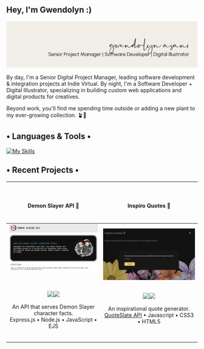 ## Hey, I'm Gwendolyn :)

![Profile Banner](https://github.com/gwendolyn954/gwendolyn954/blob/main/gh-banner-01.png)

By day, I'm a Senior Digital Project Manager, leading software development & integration projects at Indie Virtual.   By night, I'm a Software Developer + Digital Illustrator, specializing in building custom web applications and digital products for creatives. 

Beyond work, you'll find me spending time outside or adding a new plant to my ever-growing collection. 🪴🌷


## • Languages & Tools •

[![My Skills](https://skillicons.dev/icons?i=js,react,express,nodejs,mongodb,firebase,vite,css,html,figma,postman,github,netlify,codepen,notion)](https://skillicons.dev)


## • Recent Projects •


| <br><br><br>Demon Slayer API 👺 <br><br><br> | <br><br> Inspiro Quotes 🌻 <br><br>|
| ---------- | ---------- |
|![First Image](https://github.com/gwendolyn954/demon-slayer-api/blob/main/public/assets/ds-updated.png)<br><br><br> <p align="center"><a href="https://github.com/gwendolyn954/demon-slayer-api" target="_blank"><img src="https://img.shields.io/badge/Repo-black?style=for-the-badge&logo=github&color=FA3E6E"/><a href="https://demon-slayer-api-9c6c.onrender.com/" target="_blank"><img src="https://img.shields.io/badge/-demo-green?style=for-the-badge&color=FC4D4B"/></a></p> <p align="center">An API that serves Demon Slayer character facts.<br> Express.js • Node.js • JavaScript • EJS</p><br>|![Second Image](https://github.com/gwendolyn954/inspiro-quotes/blob/main/images/inspiro-home.png)<br><br> <p align="center"><a href="https://github.com/gwendolyn954/inspiro-quotes" target="_blank"><img src="https://img.shields.io/badge/Repo-black?style=for-the-badge&logo=github&color=FA3E6E"/><a href="https://inspiroquotes.netlify.app/" target="_blank"><img src="https://img.shields.io/badge/-demo-green?style=for-the-badge&color=FC4D4B"/></a></p><p align="center">An inspirational quote generator.<br> [QuoteSlate API](https://quoteslate.vercel.app/) • Javascript • CSS3 • HTML5</p><br> |


<!-- Proudly created with GPRM ( https://gprm.itsvg.in ) -->
